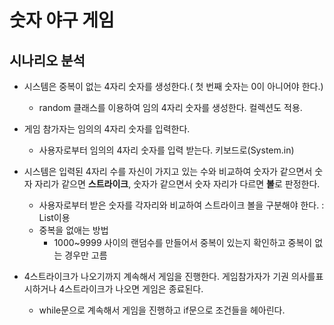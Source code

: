 # 숫자 야구 게임

## 시나리오 분석

- 시스템은 중복이 없는 4자리 숫자를 생성한다.( 첫 번째 숫자는 0이 아니어야 한다.)
  - random 클래스를 이용하여 임의 4자리 숫자를 생성한다. 컬렉션도 적용.

- 게임 참가자는 임의의 4자리 숫자를 입력한다.
  - 사용자로부터 임의의 4자리 숫자를 입력 받는다. 키보드로(System.in)

- 시스템은 입력된 4자리 수를 자신이 가지고 있는 수와 비교하여 숫자가 같으면서 숫자 자리가 같으면 **스트라이크**, 숫자가 같으면서 숫자 자리가 다르면 **볼**로 판정한다.
  - 사용자로부터 받은 숫자를 각자리와 비교하여 스트라이크 볼을 구분해야 한다. : List이용
  - 중복을 없애는 방법 
    - 1000~9999 사이의 랜덤수를 만들어서 중복이 있는지 확인하고 중복이 없는 경우만 고름

- 4스트라이크가 나오기까지 계속해서 게임을 진행한다. 게임참가자가 기권 의사를표시하거나 4스트라이크가 나오면 게임은 종료된다.
  - while문으로 계속해서 게임을 진행하고 if문으로 조건들을 헤아린다.





